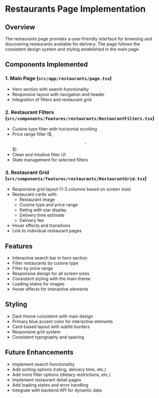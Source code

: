# Restaurants Page Implementation

## Overview
The restaurants page provides a user-friendly interface for browsing and discovering restaurants available for delivery. The page follows the consistent design system and styling established in the main page.

## Components Implemented

### 1. Main Page (`src/app/restaurants/page.tsx`)
- Hero section with search functionality
- Responsive layout with navigation and header
- Integration of filters and restaurant grid

### 2. Restaurant Filters (`src/components/features/restaurants/RestaurantFilters.tsx`)
- Cuisine type filter with horizontal scrolling
- Price range filter ($, $$, $$$)
- Clean and intuitive filter UI
- State management for selected filters

### 3. Restaurant Grid (`src/components/features/restaurants/RestaurantGrid.tsx`)
- Responsive grid layout (1-3 columns based on screen size)
- Restaurant cards with:
  - Restaurant image
  - Cuisine type and price range
  - Rating with star display
  - Delivery time estimate
  - Delivery fee
- Hover effects and transitions
- Link to individual restaurant pages

## Features
- Interactive search bar in hero section
- Filter restaurants by cuisine type
- Filter by price range
- Responsive design for all screen sizes
- Consistent styling with the main theme
- Loading states for images
- Hover effects for interactive elements

## Styling
- Dark theme consistent with main design
- Primary blue accent color for interactive elements
- Card-based layout with subtle borders
- Responsive grid system
- Consistent typography and spacing

## Future Enhancements
- Implement search functionality
- Add sorting options (rating, delivery time, etc.)
- Add more filter options (dietary restrictions, etc.)
- Implement restaurant detail pages
- Add loading states and error handling
- Integrate with backend API for dynamic data
